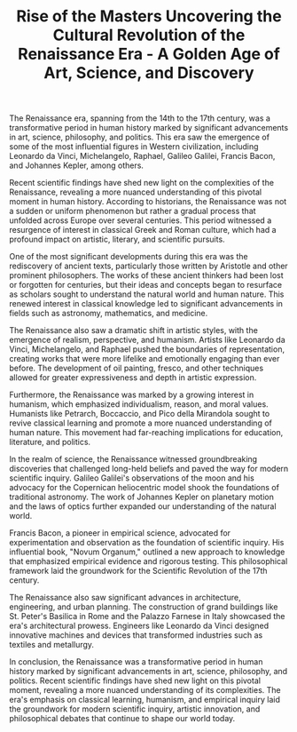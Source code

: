 ﻿---
title: "Rise of the Masters Uncovering the Cultural Revolution of the Renaissance Era - A Golden Age of Art, Science, and Discovery"
description: "Journey through time with fascinating historical insights, archaeological discoveries, and stories that shaped our world and continue to influence us today."
pubDate: 2025-07-01
category: "history"
tags: []
image: "/assets/blog-placeholder-1.svg"
---

The Renaissance era, spanning from the 14th to the 17th century, was a transformative period in human history marked by significant advancements in art, science, philosophy, and politics. This era saw the emergence of some of the most influential figures in Western civilization, including Leonardo da Vinci, Michelangelo, Raphael, Galileo Galilei, Francis Bacon, and Johannes Kepler, among others.

Recent scientific findings have shed new light on the complexities of the Renaissance, revealing a more nuanced understanding of this pivotal moment in human history. According to historians, the Renaissance was not a sudden or uniform phenomenon but rather a gradual process that unfolded across Europe over several centuries. This period witnessed a resurgence of interest in classical Greek and Roman culture, which had a profound impact on artistic, literary, and scientific pursuits.

One of the most significant developments during this era was the rediscovery of ancient texts, particularly those written by Aristotle and other prominent philosophers. The works of these ancient thinkers had been lost or forgotten for centuries, but their ideas and concepts began to resurface as scholars sought to understand the natural world and human nature. This renewed interest in classical knowledge led to significant advancements in fields such as astronomy, mathematics, and medicine.

The Renaissance also saw a dramatic shift in artistic styles, with the emergence of realism, perspective, and humanism. Artists like Leonardo da Vinci, Michelangelo, and Raphael pushed the boundaries of representation, creating works that were more lifelike and emotionally engaging than ever before. The development of oil painting, fresco, and other techniques allowed for greater expressiveness and depth in artistic expression.

Furthermore, the Renaissance was marked by a growing interest in humanism, which emphasized individualism, reason, and moral values. Humanists like Petrarch, Boccaccio, and Pico della Mirandola sought to revive classical learning and promote a more nuanced understanding of human nature. This movement had far-reaching implications for education, literature, and politics.

In the realm of science, the Renaissance witnessed groundbreaking discoveries that challenged long-held beliefs and paved the way for modern scientific inquiry. Galileo Galilei's observations of the moon and his advocacy for the Copernican heliocentric model shook the foundations of traditional astronomy. The work of Johannes Kepler on planetary motion and the laws of optics further expanded our understanding of the natural world.

Francis Bacon, a pioneer in empirical science, advocated for experimentation and observation as the foundation of scientific inquiry. His influential book, "Novum Organum," outlined a new approach to knowledge that emphasized empirical evidence and rigorous testing. This philosophical framework laid the groundwork for the Scientific Revolution of the 17th century.

The Renaissance also saw significant advances in architecture, engineering, and urban planning. The construction of grand buildings like St. Peter's Basilica in Rome and the Palazzo Farnese in Italy showcased the era's architectural prowess. Engineers like Leonardo da Vinci designed innovative machines and devices that transformed industries such as textiles and metallurgy.

In conclusion, the Renaissance was a transformative period in human history marked by significant advancements in art, science, philosophy, and politics. Recent scientific findings have shed new light on this pivotal moment, revealing a more nuanced understanding of its complexities. The era's emphasis on classical learning, humanism, and empirical inquiry laid the groundwork for modern scientific inquiry, artistic innovation, and philosophical debates that continue to shape our world today.
